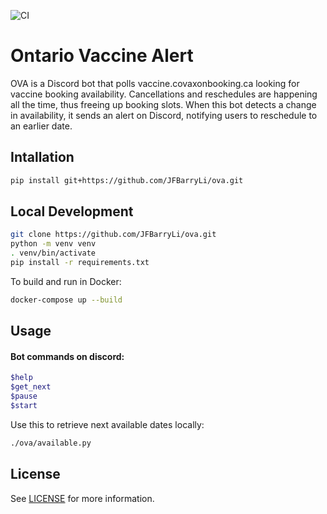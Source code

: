 ![CI](https://github.com/JFBarryLi/ova/actions/workflows/ci.yml/badge.svg)

# Ontario Vaccine Alert

OVA is a Discord bot that polls vaccine.covaxonbooking.ca looking for vaccine booking availability.
Cancellations and reschedules are happening all the time, thus freeing up booking slots.
When this bot detects a change in availability, it sends an alert on Discord, notifying users to reschedule to an earlier date.

## Intallation

```bash
pip install git+https://github.com/JFBarryLi/ova.git
```

## Local Development

```bash
git clone https://github.com/JFBarryLi/ova.git
python -m venv venv
. venv/bin/activate
pip install -r requirements.txt
```

To build and run in Docker:

```bash
docker-compose up --build
```

## Usage

#### Bot commands on discord:

```bash
$help
$get_next
$pause
$start
```

Use this to retrieve next available dates locally:

```bash
./ova/available.py
```

## License
See [LICENSE](./LICENSE) for more information.
